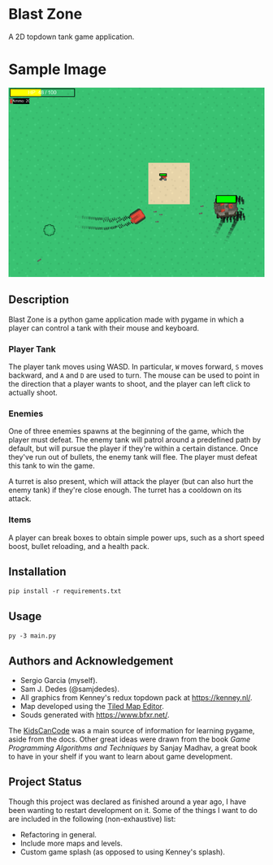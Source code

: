 # Blast Zone

A 2D topdown tank game application.

# Sample Image

![Blast Zone Sample](./blast-zone-sample.png)

## Description

Blast Zone is a python game application made with pygame in which a player can control a tank with their mouse and keyboard.

### Player Tank

The player tank moves using WASD. In particular, `W` moves forward, `S` moves backward,
and `A` and `D` are used to turn. The mouse can be used to point in the direction
that a player wants to shoot, and the player can left click to actually shoot.

### Enemies

One of three enemies spawns at the beginning of the game, which the player must defeat. The enemy tank will patrol around a predefined path by default, but will pursue the player if they're within a certain distance. Once they've run out of bullets, the enemy tank will flee. The player must defeat this tank to win the game.

A turret is also present, which will attack the player (but can also hurt the enemy tank) if they're close enough. The turret has a cooldown on its attack.

### Items

A player can break boxes to obtain simple power ups, such as a short speed boost, bullet reloading, and a health pack.

## Installation

```
pip install -r requirements.txt
```

## Usage

```
py -3 main.py
```

## Authors and Acknowledgement

- Sergio Garcia (myself).
- Sam J. Dedes (@samjdedes).
- All graphics from Kenney's redux topdown pack at https://kenney.nl/.
- Map developed using the [Tiled Map Editor](https://www.mapeditor.org/).
- Souds generated with https://www.bfxr.net/.

The [KidsCanCode](https://www.youtube.com/watch?v=VO8rTszcW4s&list=PLsk-HSGFjnaH5yghzu7PcOzm9NhsW0Urw) was a main source of information for learning pygame, aside from the docs. Other great ideas were drawn from the book _Game Programming Algorithms and Techniques_ by Sanjay Madhav, a great book to have in your shelf if you want to learn about game development.

## Project Status

Though this project was declared as finished around a year ago, I have been wanting to restart development on it. Some of the things I want to do are included in the following (non-exhaustive) list:

- Refactoring in general.
- Include more maps and levels.
- Custom game splash (as opposed to using Kenney's splash).
